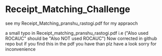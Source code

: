 # Receipt_Matching_Challenge
see my Receipt_Matching_pranshu_rastogi.pdf for my appraoch

a small typo in Receipt_matching_pranshu_rastogi.pdf i.e ("Also used ROCAUC" should be "Also NOT used ROCAUC") 
Now corrected in github repo but if you find this in the pdf you have than plz have a look
sorry for inconvenience
